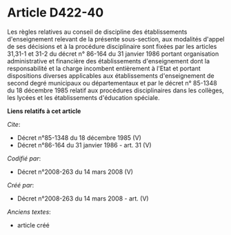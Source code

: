 # Article D422-40

Les règles relatives au conseil de discipline des établissements d'enseignement relevant de la présente sous-section, aux
modalités d'appel de ses décisions et à la procédure disciplinaire sont fixées par les articles 31,31-1 et 31-2 du décret n°
86-164 du 31 janvier 1986 portant organisation administrative et financière des établissements d'enseignement dont la
responsabilité et la charge incombent entièrement à l'Etat et portant dispositions diverses applicables aux établissements
d'enseignement de second degré municipaux ou départementaux et par le décret n° 85-1348 du 18 décembre 1985 relatif aux
procédures disciplinaires dans les collèges, les lycées et les établissements d'éducation spéciale.

**Liens relatifs à cet article**

_Cite_:

  - Décret n°85-1348 du 18 décembre 1985 (V)
  - Décret n°86-164 du 31 janvier 1986 - art. 31 (V)

_Codifié par_:

  - Décret n°2008-263 du 14 mars 2008 (V)

_Créé par_:

  - Décret n°2008-263 du 14 mars 2008 - art. (V)

_Anciens textes_:

  - article créé

